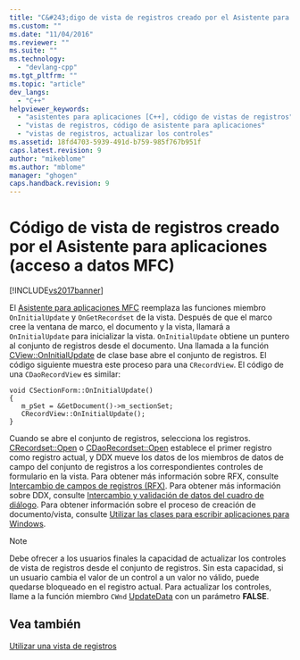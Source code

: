 ```yaml
---
title: "C&#243;digo de vista de registros creado por el Asistente para aplicaciones (acceso a datos MFC) | Microsoft Docs"
ms.custom: ""
ms.date: "11/04/2016"
ms.reviewer: ""
ms.suite: ""
ms.technology: 
  - "devlang-cpp"
ms.tgt_pltfrm: ""
ms.topic: "article"
dev_langs: 
  - "C++"
helpviewer_keywords: 
  - "asistentes para aplicaciones [C++], código de vistas de registros"
  - "vistas de registros, código de asistente para aplicaciones"
  - "vistas de registros, actualizar los controles"
ms.assetid: 18fd4703-5939-491d-b759-985f767b951f
caps.latest.revision: 9
author: "mikeblome"
ms.author: "mblome"
manager: "ghogen"
caps.handback.revision: 9
---
```

# C&#243;digo de vista de registros creado por el Asistente para aplicaciones (acceso a datos MFC)
[!INCLUDE[vs2017banner](../assembler/inline/includes/vs2017banner.md)]

El [Asistente para aplicaciones MFC](../mfc/reference/database-support-mfc-application-wizard.md) reemplaza las funciones miembro `OnInitialUpdate` y `OnGetRecordset` de la vista.  Después de que el marco cree la ventana de marco, el documento y la vista, llamará a `OnInitialUpdate` para inicializar la vista.  `OnInitialUpdate` obtiene un puntero al conjunto de registros desde el documento.  Una llamada a la función [CView::OnInitialUpdate](../Topic/CView::OnInitialUpdate.md) de clase base abre el conjunto de registros.  El código siguiente muestra este proceso para una `CRecordView`. El código de una `CDaoRecordView` es similar:  
  
```  
void CSectionForm::OnInitialUpdate()  
{  
   m_pSet = &GetDocument()->m_sectionSet;  
   CRecordView::OnInitialUpdate();  
}  
```  
  
 Cuando se abre el conjunto de registros, selecciona los registros.  [CRecordset::Open](../Topic/CRecordset::Open.md) o [CDaoRecordset::Open](../Topic/CDaoRecordset::Open.md) establece el primer registro como registro actual, y DDX mueve los datos de los miembros de datos de campo del conjunto de registros a los correspondientes controles de formulario en la vista.  Para obtener más información sobre RFX, consulte [Intercambio de campos de registros \(RFX\)](../data/odbc/record-field-exchange-rfx.md).  Para obtener más información sobre DDX, consulte [Intercambio y validación de datos del cuadro de diálogo](../mfc/dialog-data-exchange-and-validation.md).  Para obtener información sobre el proceso de creación de documento\/vista, consulte [Utilizar las clases para escribir aplicaciones para Windows](../mfc/using-the-classes-to-write-applications-for-windows.md).  
  
> [!NOTE]
>  Debe ofrecer a los usuarios finales la capacidad de actualizar los controles de vista de registros desde el conjunto de registros.  Sin esta capacidad, si un usuario cambia el valor de un control a un valor no válido, puede quedarse bloqueado en el registro actual.  Para actualizar los controles, llame a la función miembro `CWnd` [UpdateData](../Topic/CWnd::UpdateData.md) con un parámetro **FALSE**.  
  
## Vea también  
 [Utilizar una vista de registros](../data/using-a-record-view-mfc-data-access.md)